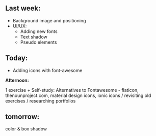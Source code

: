## Last week:

- Background image and positioning
- UI/UX:
  - Adding new fonts
  - Text shadow
  - Pseudo elements

## Today:

- Adding icons with font-awesome

**Afternoon:**

1 exercise + Self-study: Alternatives to Fontawesome - flaticon, thenounproject.com, material design icons, ionic icons / revisiting old exercises / researching portfolios 

## tomorrow:

color & box shadow